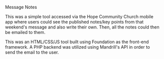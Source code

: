 Message Notes

This was a simple tool accessed via the Hope Community Church mobile app where users could see the published notes/key points from that weekend's message and also write their own. Then, all the notes could then be emailed to them.

This was an HTML/CSS/JS tool built using Foundation as the front-end framework. A PHP backend was utilized using Mandrill's API in order to send the email to the user.
